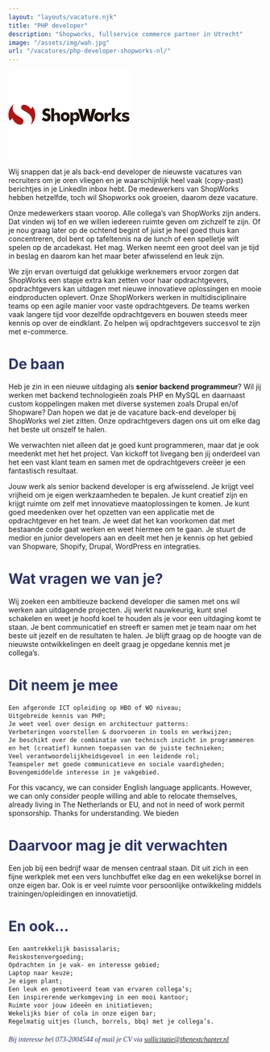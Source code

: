 ```yaml
---
layout: "layouts/vacature.njk"
title: "PHP developer"
description: "Shopworks, fullservice commerce partner in Utrecht"
image: "/assets/img/wah.jpg"
url: "/vacatures/php-developer-shopworks-nl/"
---
```


![Shopworks](/assets/img/logo/shopworks-logo.png "Shopworks PHP developer")

Wij snappen dat je als back-end developer de nieuwste vacatures van recruiters om je oren vliegen en je waarschijnlijk heel vaak (copy-past) berichtjes in je LinkedIn inbox hebt. De medewerkers van ShopWorks hebben hetzelfde, toch wil Shopworks ook groeien, daarom deze vacature.

Onze medewerkers staan voorop. Alle collega’s van ShopWorks zijn anders. Dat vinden wij tof en we willen iedereen ruimte geven om zichzelf te zijn. Of je nou graag later op de ochtend begint of juist je heel goed thuis kan concentreren, dol bent op tafeltennis na de lunch of een spelletje wilt spelen op de arcadekast. Het mag. Werken neemt een groot deel van je tijd in beslag en daarom kan het maar beter afwisselend en leuk zijn.

We zijn ervan overtuigd dat gelukkige werknemers ervoor zorgen dat ShopWorks een stapje extra kan zetten voor haar opdrachtgevers, opdrachtgevers kan uitdagen met nieuwe innovatieve oplossingen en mooie eindproducten oplevert. Onze ShopWorkers werken in multidisciplinaire teams op een agile manier voor vaste opdrachtgevers. De teams werken vaak langere tijd voor dezelfde opdrachtgevers en bouwen steeds meer kennis op over de eindklant. Zo helpen wij opdrachtgevers succesvol te zijn met e-commerce.

# <span style="color:#2d3666;">De baan

Heb je zin in een nieuwe uitdaging als __senior backend programmeur__? Wil jij werken met backend technologieën zoals PHP en MySQL en daarnaast custom koppelingen maken met diverse systemen zoals Drupal en/of Shopware? Dan hopen we dat je de vacature back-end developer bij ShopWorks wel ziet zitten. Onze opdrachtgevers dagen ons uit om elke dag het beste uit onszelf te halen.

We verwachten niet alleen dat je goed kunt programmeren, maar dat je ook meedenkt met het het project. Van kickoff tot livegang ben jij onderdeel van het een vast klant team en samen met de opdrachtgevers creëer je een fantastisch resultaat.

Jouw werk als senior backend developer is erg afwisselend. Je krijgt veel vrijheid om je eigen werkzaamheden te bepalen. Je kunt creatief zijn en krijgt ruimte om zelf met innovatieve maatoplossingen te komen. Je kunt goed meedenken over het opzetten van een applicatie met de opdrachtgever en het team. Je weet dat het kan voorkomen dat met bestaande code gaat werken en weet hiermee om te gaan. Je stuurt de medior en junior developers aan en deelt met hen je kennis op het gebied van Shopware, Shopify, Drupal, WordPress en integraties.

# <span style="color:#2d3666;">Wat vragen we van je?

Wij zoeken een ambitieuze backend developer die samen met ons wil werken aan uitdagende projecten. Jij werkt nauwkeurig, kunt snel schakelen en weet je hoofd koel te houden als je voor een uitdaging komt te staan. Je bent communicatief en streeft er samen met je team naar om het beste uit jezelf en de resultaten te halen. Je blijft graag op de hoogte van de nieuwste ontwikkelingen en deelt graag je opgedane kennis met je collega’s.

# <span style="color:#2d3666;">Dit neem je mee

    Een afgeronde ICT opleiding op HBO of WO niveau;
    Uitgebreide kennis van PHP;
    Je weet veel over design en architectuur patterns:
    Verbeteringen voorstellen & doorvoeren in tools en werkwijzen;
    Je beschikt over de combinatie van technisch inzicht in programmeren en het (creatief) kunnen toepassen van de juiste technieken;
    Veel verantwoordelijkheidsgevoel in een leidende rol;
    Teamspeler met goede communicatieve en sociale vaardigheden;
    Bovengemiddelde interesse in je vakgebied.

For this vacancy, we can consider English language applicants. However, we can only consider people willing and able to relocate themselves, already living in The Netherlands or EU, and not in need of work permit sponsorship. Thanks for understanding.
We bieden

# <span style="color:#2d3666;">Daarvoor mag je dit verwachten

Een job bij een bedrijf waar de mensen centraal staan. Dit uit zich in een fijne werkplek met een vers lunchbuffet elke dag en een wekelijkse borrel in onze eigen bar. Ook is er veel ruimte voor persoonlijke ontwikkeling middels trainingen/opleidingen en innovatietijd.

# <span style="color:#2d3666;">En ook...

    Een aantrekkelijk basissalaris;
    Reiskostenvergoeding;
    Opdrachten in je vak- en interesse gebied;
    Laptop naar keuze;
    Je eigen plant;
    Een leuk en gemotiveerd team van ervaren collega’s;
    Een inspirerende werkomgeving in een mooi kantoor;
    Ruimte voor jouw ideeën en initiatieven;
    Wekelijks bier of cola in onze eigen bar;
    Regelmatig uitjes (lunch, borrels, bbq) met je collega’s.



###### <span style="color:#2d3666; font-family:PT Sans"> Bij interesse bel 073-2004544 of mail je CV via <a style="color:#2d3666;" href="mailto:sollicitatie@thenextchapter.nl">sollicitatie@thenextchapter.nl</a></span>
